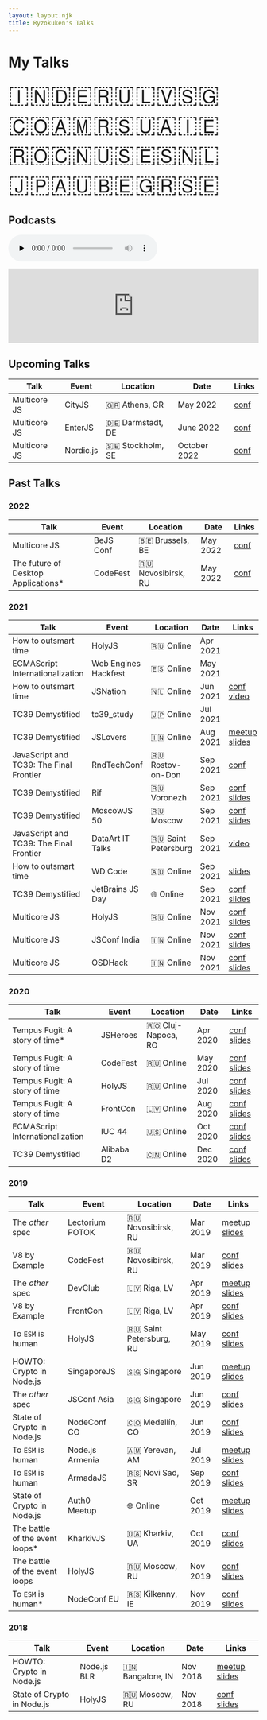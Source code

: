 ```yaml
---
layout: layout.njk
title: Ryzokuken's Talks
---
```


# My Talks

<span id="flags">🇮🇳🇩🇪🇷🇺🇱🇻🇸🇬🇨🇴🇦🇲🇷🇸🇺🇦🇮🇪🇷🇴🇨🇳🇺🇸🇪🇸🇳🇱🇯🇵🇦🇺🇧🇪🇬🇷🇸🇪</span>

## Podcasts

<audio data-theme="night" data-src="https://changelog.com/jsparty/86/embed" src="https://cdn.changelog.com/uploads/jsparty/86/js-party-86.mp3" preload="none" class="changelog-episode" controls></audio><script async src="https://cdn.changelog.com/embed.js"></script>

<iframe id="tc39ers" src="https://anchor.fm/hemanth-hm/embed/episodes/Ujjwal-Sharma-ep12mg/a-a1plh1" frameborder="0" scrolling="no"></iframe>

<div id="tables">

## Upcoming Talks

| Talk         | Event     | Location         | Date      | Links                                  |
| ------------ | --------- | ---------------- | --------- | -------------------------------------- |
| Multicore JS | CityJS    | 🇬🇷 Athens, GR    | May 2022  | [conf](https://greece.cityjsconf.org/) |
| Multicore JS | EnterJS   | 🇩🇪 Darmstadt, DE | June 2022 | [conf](https://enterjs.de/)            |
| Multicore JS | Nordic.js | 🇸🇪 Stockholm, SE | October 2022 | [conf](https://nordicjs.com/2022)            |

## Past Talks

### 2022

| Talk                                 | Event     | Location           | Date     | Links                            |
| ------------------------------------ | --------- | ------------------ | -------- | -------------------------------- |
| Multicore JS                         | BeJS Conf | 🇧🇪 Brussels, BE    | May 2022 | [conf](https://www.bejs.io/conf) |
| The future of Desktop Applications\* | CodeFest  | 🇷🇺 Novosibirsk, RU | May 2022 | [conf](https://12.codefest.ru/)  |

### 2021

| Talk                                    | Event                | Location            | Date     | Links                                                                                                                                                     |
| --------------------------------------- | -------------------- | ------------------- | -------- | --------------------------------------------------------------------------------------------------------------------------------------------------------- |
| How to outsmart time                    | HolyJS               | 🇷🇺 Online           | Apr 2021 |                                                                                                                                                           |
| ECMAScript Internationalization         | Web Engines Hackfest | 🇪🇸 Online           | May 2021 |                                                                                                                                                           |
| How to outsmart time                    | JSNation             | 🇳🇱 Online           | Jun 2021 | [conf](https://live.jsnation.com/) [video](https://portal.gitnation.org/contents/how-to-outsmart-time-building-futuristic-javascript-apps-using-temporal) |
| TC39 Demystified                        | tc39_study           | 🇯🇵 Online           | Jul 2021 |                                                                                                                                                           |
| TC39 Demystified                        | JSLovers             | 🇮🇳 Online           | Aug 2021 | [meetup](https://www.meetup.com/jslovers/events/280029233/) [slides](https://ryzokuken.dev/slides/2021-08-tc39)                                           |
| JavaScript and TC39: The Final Frontier | RndTechConf          | 🇷🇺 Rostov-on-Don    | Sep 2021 | [conf](https://rndtech.pro/)                                                                                                                              |
| TC39 Demystified                        | Rif                  | 🇷🇺 Voronezh         | Sep 2021 | [conf](https://2021.rifvrn.ru/) [slides](https://ryzokuken.dev/slides/2021-09-tc39-rif)                                                                   |
| TC39 Demystified                        | MoscowJS 50          | 🇷🇺 Moscow           | Sep 2021 | [conf](https://moscowjs.org/events/moscowjs-50/) [slides](https://ryzokuken.dev/slides/2021-09-tc39-moscowjs)                                             |
| JavaScript and TC39: The Final Frontier | DataArt IT Talks     | 🇷🇺 Saint Petersburg | Sep 2021 | [video](https://youtu.be/BExPpIEl_V4)                                                                                                                     |
| How to outsmart time                    | WD Code              | 🇦🇺 Online           | Sep 2021 | [slides](https://ryzokuken.dev/slides/2021-09-temporal/)                                                                                                  |
| TC39 Demystified                        | JetBrains JS Day     | 🌐 Online           | Sep 2021 | [conf](https://pages.jetbrains.com/javascript-day-2021) [slides](https://ryzokuken.dev/slides/2021-10-tc39-jetbrains/)                                    |
| Multicore JS                            | HolyJS               | 🇷🇺 Online           | Nov 2021 | [conf](https://holyjs-moscow.ru/) [slides](https://ryzokuken.dev/slides/2021-11-multicore/)                                                               |
| Multicore JS                            | JSConf India         | 🇮🇳 Online           | Nov 2021 | [conf](https://www.jsconf.in/) [slides](https://ryzokuken.dev/slides/2021-11-multicore-jsconfin/)                                                         |
| Multicore JS                            | OSDHack              | 🇮🇳 Online           | Nov 2021 | [conf](https://osdhackjiit.com/) [slides](https://ryzokuken.dev/slides/2021-11-multicore-osdhack/)                                                        |

### 2020

| Talk                            | Event      | Location           | Date     | Links                                                                                                                                                   |
| ------------------------------- | ---------- | ------------------ | -------- | ------------------------------------------------------------------------------------------------------------------------------------------------------- |
| Tempus Fugit: A story of time\* | JSHeroes   | 🇷🇴 Cluj-Napoca, RO | Apr 2020 | [conf]() [slides](https://docs.google.com/presentation/d/1yJ8SMiw_EwYMh8fHJcL_pVr6ZtNENeSoo9k9bEDXuuI/edit?usp=sharing)                                 |
| Tempus Fugit: A story of time   | CodeFest   | 🇷🇺 Online          | May 2020 | [conf](https://o.codefest.ru/) [slides](https://docs.google.com/presentation/d/1yJ8SMiw_EwYMh8fHJcL_pVr6ZtNENeSoo9k9bEDXuuI/edit?usp=sharing)           |
| Tempus Fugit: A story of time   | HolyJS     | 🇷🇺 Online          | Jul 2020 | [conf](https://2020.holyjs-piter.ru/en/) [slides](https://docs.google.com/presentation/d/1yJ8SMiw_EwYMh8fHJcL_pVr6ZtNENeSoo9k9bEDXuuI/edit?usp=sharing) |
| Tempus Fugit: A story of time   | FrontCon   | 🇱🇻 Online          | Aug 2020 | [conf](https://2020.frontcon.com/) [slides](https://docs.google.com/presentation/d/1yJ8SMiw_EwYMh8fHJcL_pVr6ZtNENeSoo9k9bEDXuuI/edit?usp=sharing)       |
| ECMAScript Internationalization | IUC 44     | 🇺🇸 Online          | Oct 2020 | [conf](https://events.omg.org/iuc44/) [slides](https://docs.google.com/presentation/d/1nEnkIu4BpS9S-_K4WR-glfgB9sbjWEP9DeUXuKnrkkQ/edit?usp=sharing)    |
| TC39 Demystified                | Alibaba D2 | 🇨🇳 Online          | Dec 2020 | [conf](https://www.alibabaf2e.com/) [slides](https://docs.google.com/presentation/d/1kQcq6KzPbgW55BC7KSu7zURhiRcuccqS3EIzewiZHqw/edit?usp=sharing)      |

### 2019

| Talk                            | Event           | Location                | Date     | Links                                                                                                                                                                                    |
| ------------------------------- | --------------- | ----------------------- | -------- | ---------------------------------------------------------------------------------------------------------------------------------------------------------------------------------------- |
| The _other_ spec                | Lectorium POTOK | 🇷🇺 Novosibirsk, RU      | Mar 2019 | [meetup](https://www.meetup.com/%D0%9B%D0%B5%D0%BA%D1%82%D0%BE%D1%80%D0%B8%D0%B9-%D0%B1%D0%B0%D1%80-%D0%9F%D0%9E%D0%A2%D0%9E%D0%9A/) [slides]()                                          |
| V8 by Example                   | CodeFest        | 🇷🇺 Novosibirsk, RU      | Mar 2019 | [conf](https://2019.codefest.ru/lecture/1401) [slides](https://docs.google.com/presentation/d/12z2SzP3fNKnAhPOEOsCywBDwVaofpmtksp5XX0aB_v4/present?usp=sharing)                          |
| The _other_ spec                | DevClub         | 🇱🇻 Riga, LV             | Apr 2019 | [meetup]() [slides]()                                                                                                                                                                    |
| V8 by Example                   | FrontCon        | 🇱🇻 Riga, LV             | Apr 2019 | [conf]() [slides](https://docs.google.com/presentation/d/12z2SzP3fNKnAhPOEOsCywBDwVaofpmtksp5XX0aB_v4/present?usp=sharing)                                                               |
| To `ESM` is human               | HolyJS          | 🇷🇺 Saint Petersburg, RU | May 2019 | [conf](https://holyjs-piter.ru/en/) [slides](https://www.icloud.com/keynote/0FTx-eXLlxeo8JHfuWM3cY1FQ#To_ESM_is_human)                                                                   |
| HOWTO: Crypto in Node.js        | SingaporeJS     | 🇸🇬 Singapore            | Jun 2019 | [meetup]() [slides](https://docs.google.com/presentation/d/16lufN_MUedOxT4fz4D4IkPcMymxfhq6xgxzYLYZYfbI/present?usp=sharing)                                                             |
| The _other_ spec                | JSConf Asia     | 🇸🇬 Singapore            | Jun 2019 | [conf](https://www.meetup.com/Singapore-JS/events/261294292/) [slides]()                                                                                                                 |
| State of Crypto in Node.js      | NodeConf CO     | 🇨🇴 Medellín, CO         | Jun 2019 | [conf](https://colombia.nodeconf.com/) [slides](https://www.icloud.com/keynote/0t_AxOq1suixa5WAH0VK0Nm7A#The_state_of_crypto_in_Nodejs)                                                  |
| To `ESM` is human               | Node.js Armenia | 🇦🇲 Yerevan, AM          | Jul 2019 | [meetup]() [slides](https://www.icloud.com/keynote/0FTx-eXLlxeo8JHfuWM3cY1FQ#To_ESM_is_human)                                                                                            |
| To `ESM` is human               | ArmadaJS        | 🇷🇸 Novi Sad, SR         | Sep 2019 | [conf](https://www.armada-js.com/) [slides]()                                                                                                                                            |
| State of Crypto in Node.js      | Auth0 Meetup    | 🌐 Online               | Oct 2019 | [meetup](https://www.meetup.com/Auth0-Online-Meetup/events/265223014/) [slides](https://docs.google.com/presentation/d/16lufN_MUedOxT4fz4D4IkPcMymxfhq6xgxzYLYZYfbI/present?usp=sharing) |
| The battle of the event loops\* | KharkivJS       | 🇺🇦 Kharkiv, UA          | Oct 2019 | [conf](https://kharkivjs.org/) [slides]()                                                                                                                                                |
| The battle of the event loops   | HolyJS          | 🇷🇺 Moscow, RU           | Nov 2019 | [conf]() [slides]()                                                                                                                                                                      |
| To `ESM` is human\*             | NodeConf EU     | 🇷🇸 Kilkenny, IE         | Nov 2019 | [conf]() [slides]()                                                                                                                                                                      |

### 2018

| Talk                       | Event       | Location         | Date     | Links                                                                                                                                                                                                                  |
| -------------------------- | ----------- | ---------------- | -------- | ---------------------------------------------------------------------------------------------------------------------------------------------------------------------------------------------------------------------- |
| HOWTO: Crypto in Node.js   | Node.js BLR | 🇮🇳 Bangalore, IN | Nov 2018 | [meetup](https://www.meetup.com/Polyglot-Languages-Runtimes-Java-JVM-nodejs-Swift/events/256057028/) [slides](https://docs.google.com/presentation/d/16lufN_MUedOxT4fz4D4IkPcMymxfhq6xgxzYLYZYfbI/present?usp=sharing) |
| State of Crypto in Node.js | HolyJS      | 🇷🇺 Moscow, RU    | Nov 2018 | [conf](https://holyjs-moscow.ru/en/talks/6g4xjkgsnciuakeawk24a6/) [slides](https://docs.google.com/presentation/d/16lufN_MUedOxT4fz4D4IkPcMymxfhq6xgxzYLYZYfbI/present?usp=sharing)                                    |

</div>

<div id="notice"><p>Cannot display on mobile devices. Please view on a bigger screen.</p></div>

<style>
.container table {
  border-collapse: collapse;
  font-size: 1.4rem;
  width: 100%;
}

#tc39ers {
  width: 100%;
}

#flags {
  font-size: 3rem;
}

.container th,
.container td {
  border: 2px solid black;
  padding: 1rem;
}

#tables {
  display: none;
}

@media only screen and (min-width: 768px) {
  #tables {
    display: block;
  }

  #notice {
    display: none;
  }
}
</style>
